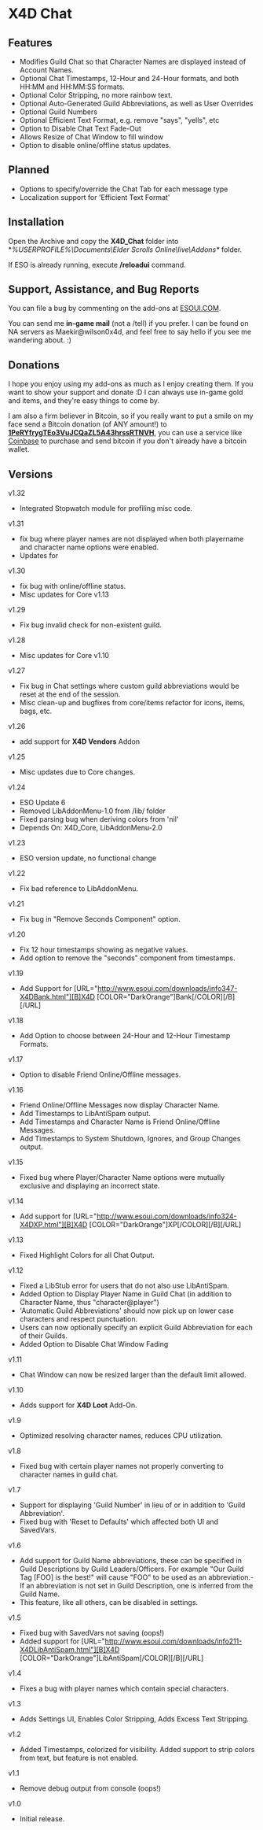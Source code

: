 # X4D **Chat**

## Features

* Modifies Guild Chat so that Character Names are displayed instead of Account Names.
* Optional Chat Timestamps, 12-Hour and 24-Hour formats, and both HH:MM and HH:MM:SS formats.
* Optional Color Stripping, no more rainbow text.
* Optional Auto-Generated Guild Abbreviations, as well as User Overrides
* Optional Guild Numbers
* Optional Efficient Text Format, e.g. remove "says", "yells", etc
* Option to Disable Chat Text Fade-Out
* Allows Resize of Chat Window to fill window
* Option to disable online/offline status updates.

## Planned

* Options to specify/override the Chat Tab for each message type
* Localization support for 'Efficient Text Format'

## Installation

Open the Archive and copy the **X4D_Chat** folder into **%USERPROFILE%\Documents\Elder Scrolls Online\live\Addons\** folder.

If ESO is already running, execute **/reloadui** command.


## Support, Assistance, and Bug Reports

You can file a bug by commenting on the add-ons at <a href="http://www.esoui.com/downloads/author-4678.html">ESOUI.COM</a>.

You can send me **in-game mail** (not a /tell) if you prefer. I can be found on NA 
servers as Maekir@wilson0x4d, and feel free to say hello if you see me wandering 
about. :)


## Donations

I hope you enjoy using my add-ons as much as I enjoy creating them. If you want to show 
your support and donate :D I can always use in-game gold and items, and they're easy 
things to come by.

I am also a firm believer in Bitcoin, so if you really want to put a smile on my face 
send a Bitcoin donation (of ANY amount!) to <b><a href="bitcoin:1PeRYfrygTEo3VuJCQaZL5A43hrssRTNVH">1PeRYfrygTEo3VuJCQaZL5A43hrssRTNVH</a></b>,
you can use a service like <a href="https://www.coinbase.com">Coinbase</a> to purchase 
and send bitcoin if you don't already have a bitcoin wallet.


## Versions

v1.32

- Integrated Stopwatch module for profiling misc code.

v1.31

- fix bug where player names are not displayed when both playername and character name options were enabled.
- Updates for 

v1.30

- fix bug with online/offline status.
- Misc updates for Core v1.13

v1.29

- Fix bug invalid check for non-existent guild.

v1.28

- Misc updates for Core v1.10

v1.27

- Fix bug in Chat settings where custom guild abbreviations would be reset at the end of the session.
- Misc clean-up and bugfixes from core/items refactor for icons, items, bags, etc.

v1.26

- add support for **X4D Vendors** Addon

v1.25

- Misc updates due to Core changes.

v1.24

- ESO Update 6
- Removed LibAddonMenu-1.0 from /lib/ folder
- Fixed parsing bug when deriving colors from 'nil'
- Depends On: X4D_Core, LibAddonMenu-2.0
 
v1.23

- ESO version update, no functional change

v1.22

- Fix bad reference to LibAddonMenu.

v1.21

- Fix bug in "Remove Seconds Component" option.

v1.20

- Fix 12 hour timestamps showing as negative values.
- Add option to remove the "seconds" component from timestamps.

v1.19

- Add Support for [URL="http://www.esoui.com/downloads/info347-X4DBank.html"][B]X4D [COLOR="DarkOrange"]Bank[/COLOR][/B][/URL]

v1.18

- Add Option to choose between 24-Hour and 12-Hour Timestamp Formats.

v1.17

- Option to disable Friend Online/Offline messages.

v1.16

- Friend Online/Offline Messages now display Character Name.
- Add Timestamps to LibAntiSpam output.
- Add Timestamps and Character Name is Friend Online/Offline Messages.
- Add Timestamps to System Shutdown, Ignores, and Group Changes output.

v1.15

- Fixed bug where Player/Character Name options were mutually exclusive and displaying an incorrect state.

v1.14

- Add support for [URL="http://www.esoui.com/downloads/info324-X4DXP.html"][B]X4D [COLOR="DarkOrange"]XP[/COLOR][/B][/URL]

v1.13

- Fixed Highlight Colors for all Chat Output.

v1.12

- Fixed a LibStub error for users that do not also use LibAntiSpam.
- Added Option to Display Player Name in Guild Chat (in addition to Character Name, thus "character@player")
- 'Automatic Guild Abbreviations' should now pick up on lower case characters and respect punctuation.
- Users can now optionally specify an explicit Guild Abbreviation for each of their Guilds.
- Added Option to Disable Chat Window Fading

v1.11

- Chat Window can now be resized larger than the default limit allowed.

v1.10

- Adds support for **X4D Loot** Add-On.

v1.9

- Optimized resolving character names, reduces CPU utilization.

v1.8

- Fixed bug with certain player names not properly converting to character names in guild chat.

v1.7

- Support for displaying 'Guild Number' in lieu of or in addition to 'Guild Abbreviation'.
- Fixed bug with 'Reset to Defaults' which affected both UI and SavedVars.

v1.6

- Add support for Guild Name abbreviations, these can be specified in Guild Descriptions by Guild Leaders/Officers. For example "Our Guild Tag [FOO] is the best!" will cause "FOO" to be used as an abbreviation.- If an abbreviation is not set in Guild Description, one is inferred from the Guild Name.
- This feature, like all others, can be disabled in settings.   

v1.5

- Fixed bug with SavedVars not saving (oops!)
- Added support for [URL="http://www.esoui.com/downloads/info211-X4DLibAntiSpam.html"][B]X4D [COLOR="DarkOrange"]LibAntiSpam[/COLOR][/B][/URL]

v1.4

- Fixes a bug with player names which contain special characters.

v1.3

- Adds Settings UI, Enables Color Stripping, Adds Excess Text Stripping.

v1.2

- Added Timestamps, colorized for visibility. Added support to strip colors from text, but feature is not enabled.

v1.1

- Remove debug output from console (oops!)

v1.0

- Initial release.

